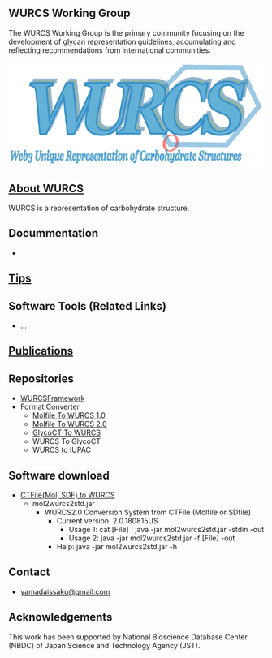 ## WURCS Working Group

The WURCS Working Group is the primary community focusing on the development of glycan representation guidelines, accumulating and reflecting recommendations from international communities.

![Sorbitol](https://github.com/glycoinfo/WURCS/blob/master/docs/logo/WURCS_logo.png?raw=true "WURCS")

## [About WURCS](about.md)

WURCS is a representation of carbohydrate structure.

## Docummentation
  
  * 

## [Tips](tips.md)



## Software Tools (Related Links)

 * ...

## [Publications](publications.md)


## Repositories

  * [WURCSFramework](https://github.com/glycoinfo/wurcsframework)
  * Format Converter
    * [Molfile To WURCS 1.0](https://github.com/glycoinfo/MolfileToWURCS1.0)
    * [Molfile To WURCS 2.0](https://github.com/glycoinfo/MolfileToWURCS2.0)
    * [GlycoCT To WURCS](https://github.com/glycoinfo/glycocttowurcs)
    * WURCS To GlycoCT
    * WURCS to IUPAC

## Software download
  * [CTFile(Mol, SDF) to WURCS](https://github.com/glycoinfo/WURCS/tree/master/soft/mol2wurcs2)
    * mol2wurcs2std.jar
      * WURCS2.0 Conversion System from CTFile (Molfile or SDfile)
        * Current version: 2.0.180815US
          * Usage 1: cat [File] | java -jar mol2wurcs2std.jar -stdin -out
          * Usage 2: java -jar mol2wurcs2std.jar -f [File] -out
        * Help: java -jar mol2wurcs2std.jar -h

## Contact

* yamadaissaku@gmail.com

## Acknowledgements

This work has been supported by National Bioscience Database Center (NBDC) of Japan Science and Technology Agency (JST).
